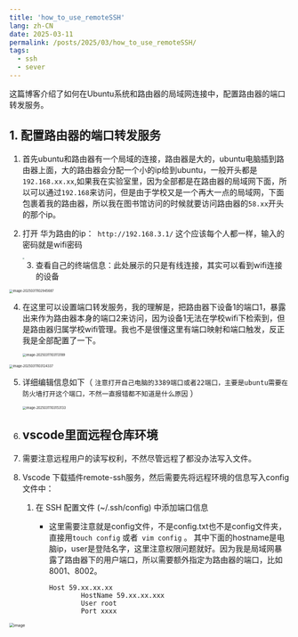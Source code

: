 ```yaml
---
title: 'how_to_use_remoteSSH'
lang: zh-CN
date: 2025-03-11
permalink: /posts/2025/03/how_to_use_remoteSSH/
tags:
  - ssh
  - sever
---
```

这篇博客介绍了如何在Ubuntu系统和路由器的局域网连接中，配置路由器的端口转发服务。

## 1. 配置路由器的端口转发服务

1. 首先ubuntu和路由器有一个局域的连接，路由器是大的，ubuntu电脑插到路由器上面，大的路由器会分配一个小的ip给到ubuntu，一般开头都是`192.168.xx.xx`,如果我在实验室里，因为全部都是在路由器的局域网下面，所以可以通过`192.168`来访问，但是由于学校又是一个再大一点的局域网，下面包裹着我的路由器，所以我在图书馆访问的时候就要访问路由器的`58.xx`开头的那个ip。

2. 打开 华为路由的ip：` http://192.168.3.1/` 这个应该每个人都一样，输入的密码就是wifi密码

   <img src="https://virginia-pepper.oss-cn-guangzhou.aliyuncs.com/img/blog/202503111029348.png" style="zoom:23%;" />

   3. 查看自己的终端信息：此处展示的只是有线连接，其实可以看到wifi连接的设备

<img src="https://virginia-pepper.oss-cn-guangzhou.aliyuncs.com/img/blog/202503111029748.png" alt="image-20250311102945687" style="zoom:40%;" />



4. 在这里可以设置端口转发服务，我的理解是，把路由器下设备1的端口1，暴露出来作为路由器本身的端口2来访问，因为设备1无法在学校wifi下检索到，但是路由器归属学校wifi管理。我也不是很懂这里有端口映射和端口触发，反正我是全部配置了一下。

   <img src="https://virginia-pepper.oss-cn-guangzhou.aliyuncs.com/img/blog/202503111031263.png" alt="image-20250311103113189" style="zoom:40%;" />

<img src="https://virginia-pepper.oss-cn-guangzhou.aliyuncs.com/img/blog/202503111031402.png" alt="image-20250311103124337" style="zoom:40%;" />



5. 详细编辑信息如下（ `注意打开自己电脑的3389端口或者22端口，主要是ubuntu需要在防火墙打开这个端口，不然一直报错都不知道是什么原因` ） 

   <img src="https://virginia-pepper.oss-cn-guangzhou.aliyuncs.com/img/blog/202503111031182.png" alt="image-20250311103153133" style="zoom:40%;" />



1. ## vscode里面远程仓库环境

2. 需要注意远程用户的读写权利，不然尽管远程了都没办法写入文件。

2. Vscode 下载插件remote-ssh服务，然后需要先将远程环境的信息写入config文件中：
   1. 在 SSH 配置文件 (~/.ssh/config) 中添加端口信息
      - 这里需要注意就是config文件，不是config.txt也不是config文件夹，直接用`touch config` 或者` vim config` 。 其中下面的hostname是电脑ip，user是登陆名字，这里注意权限问题就好。因为我是局域网暴露了路由器下的用户端口，所以需要额外指定为路由器的端口，比如8001、8002。

        ```shell
        Host 59.xx.xx.xx
                HostName 59.xx.xx.xxx
                User root
                Port xxxx                    
        ```

<img src="https://virginia-pepper.oss-cn-guangzhou.aliyuncs.com/img/blog/202503111032822.png" alt="image" style="zoom:50%;" />

